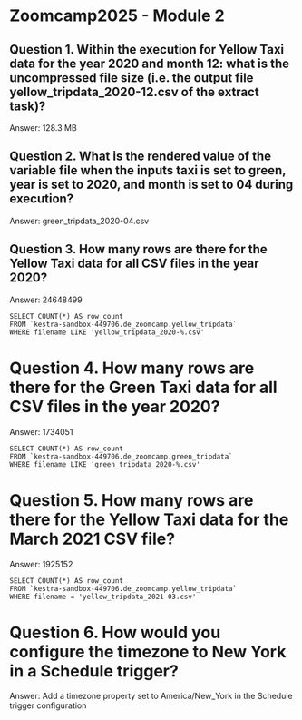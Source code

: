 

# Zoomcamp2025 - Module 2

## Question 1. Within the execution for Yellow Taxi data for the year 2020 and month 12: what is the uncompressed file size (i.e. the output file yellow_tripdata_2020-12.csv of the extract task)?
Answer:
128.3 MB

## Question 2. What is the rendered value of the variable file when the inputs taxi is set to green, year is set to 2020, and month is set to 04 during execution?
Answer:
green_tripdata_2020-04.csv

## Question 3. How many rows are there for the Yellow Taxi data for all CSV files in the year 2020?
Answer:
24648499

    SELECT COUNT(*) AS row_count
    FROM `kestra-sandbox-449706.de_zoomcamp.yellow_tripdata`
    WHERE filename LIKE 'yellow_tripdata_2020-%.csv'

# Question 4. How many rows are there for the Green Taxi data for all CSV files in the year 2020?
Answer:
1734051

    SELECT COUNT(*) AS row_count
    FROM `kestra-sandbox-449706.de_zoomcamp.green_tripdata`
    WHERE filename LIKE 'green_tripdata_2020-%.csv'

# Question 5. How many rows are there for the Yellow Taxi data for the March 2021 CSV file?
Answer:
1925152

    SELECT COUNT(*) AS row_count
    FROM `kestra-sandbox-449706.de_zoomcamp.yellow_tripdata`
    WHERE filename = 'yellow_tripdata_2021-03.csv'

# Question 6. How would you configure the timezone to New York in a Schedule trigger?
Answer:
Add a timezone property set to America/New_York in the Schedule trigger configuration